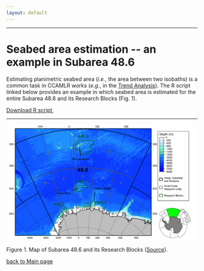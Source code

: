 ```yaml
---
layout: default
---
```


------------------------------------------------------------------------

# Seabed area estimation -- an example in Subarea 48.6

Estimating planimetric seabed area (*i.e.*, the area between two isobaths) is a common
task in CCAMLR works (*e.g.*, in the [Trend Analysis](https://fishdocs.ccamlr.org/TrendAnalysis_2024.html)).
The R script linked below provides an example in which seabed area is estimated for the entire Subarea 48.6 
and its Research Blocks (Fig. 1).

[Download R script](./Codes/Seabed_Area/seabed_area_code.R),

------------------------------------------------------------------------


![Subarea486](https://github.com/ccamlr/CCAMLRGIS/blob/master/Basemaps/Map_Area_486.png)

Figure 1. Map of Subarea 48.6 and its Research Blocks ([Source](https://github.com/ccamlr/CCAMLRGIS/blob/master/Basemaps/Basemaps.md#basemaps)).


[back to Main page](./)
